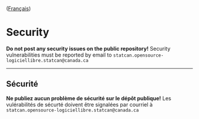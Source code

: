 ([Français](#sécurité))

# Security

**Do not post any security issues on the public repository!** Security vulnerabilities must be reported by email to `statcan.opensource-logiciellibre.statcan@canada.ca`

____________________

## Sécurité

**Ne publiez aucun problème de sécurité sur le dépôt publique!** Les vulérabilités de sécurté doivent être signalées par courriel à `statcan.opensource-logiciellibre.statcan@canada.ca`